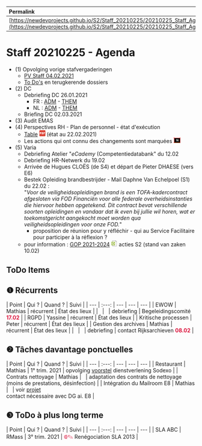 <link rel="stylesheet" href="https://newdevprojects.github.io/S2/S2.css">
<link rel="stylesheet" href="S2.css">

&nbsp;

&nbsp;

| Permalink |
| :--- |
| [https://newdevprojects.github.io/S2/Staff_20210225/20210225_Staff_Agenda.html](https://newdevprojects.github.io/S2/Staff_20210225/20210225_Staff_Agenda.html) | 

# Staff 20210225 - Agenda

* (1) Opvolging vorige stafvergaderingen
	* [PV Staff 04.02.2021](https://newdevprojects.github.io/S2/Staff_20210204/20210204_Staff_PV.html)
	* [To Do's](#todo) en terugkerende dossiers
* (2) DC 
	* Debriefing DC 26.01.2021
		* FR : [ADM](https://newdevprojects.github.io/S2/Staff/20210209_Adm_FR.pdf) - [THEM](https://newdevprojects.github.io/S2/Staff/20210209_Them_FR.pdf)
		* NL : [ADM](https://newdevprojects.github.io/S2/Staff/20210209_Adm_NL.pdf) - [THEM](https://newdevprojects.github.io/S2/Staff/20210209_Them_NL.pdf)
	* Briefing DC 02.03.2021
* (3) Audit EMAS
* (4) Perspectives RH - Plan de personnel - état d'exécution
	* [Table](TablePlansPersonnel_20210222.pdf) ![](pdf.png) (état au 22.02.2021)
	* Les actions qui ont connu des changements sont marquées ![](table_NEW.png)
* (5) Varia
	* Debriefing Atelier "*eCademy* (Competentiedatabank" du 12.02
	* Debriefing HR-Netwerk du 19.02
	* Arrivée de Hugues CLOËS (de S4) et départ de Pieter DHAESE (vers E6)
	* Bestek Opleiding brandbestrijder - Mail Daphne Van Echelpoel (S1) du 22.02 :<br>"*Voor de veiligheidsopleidingen brand is een TOFA-kadercontract afgesloten via FOD Financiën voor alle federale overheidsinstanties die hiervoor hebben opgetekend. Dit contract bevat verschillende soorten opleidingen en vandaar dat ik even bij jullie wil horen, wat er toekomstgericht aangekocht moet worden qua veiligheidsopleidingen voor onze FOD.*"
		* proposition de réunion pour y réfléchir - qui au Service Facilitaire pour participer à la réflexion ?
	* pour information : [GOP 2021-2024](GOP_2021-2024_InputsS2.xlsx) ![](excel.png) acties S2 (stand van zaken 10.02)

<a name="todo"> </a>

## ToDo Items

## &#10102; Récurrents

| Point | Qui ? | Quand ? | Suivi |
| --- | :---: | --- | --- | --- |
| EWOW | Mathias | récurrent | &Eacute;tat des lieux |
| &nbsp; | &nbsp; | debriefing | Begeleidingscomité <font color="crimson"><b>17.02</b></font> |
| RGPD | Yassine | récurrent | &Eacute;tat des lieux |
| Kritische processen | Peter | récurrent | &Eacute;tat des lieux |
| Gestion des archives | Mathias | récurrent | &Eacute;tat des lieux |
| &nbsp; | &nbsp; | debriefing | contact Rijksarchieven <font color="crimson"><b>08.02</b></font> |

## &#10103; Tâches davantage ponctuelles

| Point | Qui ? | Quand ? | Suivi |
| --- | :---: | --- | --- | --- |
| Restaurant | Mathias | 1° trim. 2021 | opvolging [voorstel](https://newdevprojects.github.io/S2/Staff_20210107/20210107_Sodexo_aangepaste_werking.pdf) dienstverlening Sodexo |
| Contrats nettoyage | Mathias | &nbsp; | adaptation des contrats de nettoyage (moins de prestations, désinfection) |
| Intégration du Mailroom E8 | Mathias | &nbsp; | voir [projet](https://newdevprojects.github.io/S2/Staff_20210204/Nota_verzendingsdienst_E8.pdf)<br>contact nécessaire avec DG ai. E8 |

## &#10104; ToDo à plus long terme

| Point | Qui ? | Quand ? | Suivi |
| --- | :---: | --- | --- | --- |
| SLA ABC | RMass | 3° trim. 2021 | <font color="crimson" size="3px">&#10179;&#9998;</font> Renégociation SLA 2013 |

